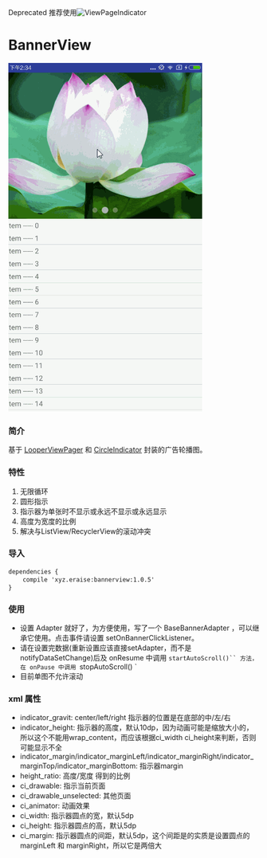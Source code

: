 Deprecated 推荐使用![ViewPageIndicator](https://github.com/LuckyJayce/ViewPagerIndicator)

# BannerView

![Demo](https://github.com/epolar/BannerView/blob/master/screenshot/effect.gif?raw=true)

### 简介
基于 [LooperViewPager](https://github.com/imbryk/LoopingViewPager) 和 [CircleIndicator](https://github.com/ongakuer/CircleIndicator) 封装的广告轮播图。

### 特性
1. 无限循环
2. 圆形指示
3. 指示器为单张时不显示或永远不显示或永远显示
4. 高度为宽度的比例
5. 解决与ListView/RecyclerView的滚动冲突

### 导入
```
dependencies {
    compile 'xyz.eraise:bannerview:1.0.5'
}
```

### 使用
- 设置 Adapter 就好了，为方便使用，写了一个 BaseBannerAdapter ，可以继承它使用。点击事件请设置 setOnBannerClickListener。
- 请在设置完数据(重新设置应该直接setAdapter，而不是notifyDataSetChange)后及 onResume 中调用 `startAutoScroll()`` 方法，在 onPause 中调用 `stopAutoScroll() `
- 目前单图不允许滚动

### xml 属性
- indicator_gravit: center/left/right 指示器的位置是在底部的中/左/右</br>
- indicator_height: 指示器的高度，默认10dp，因为动画可能是缩放大小的，所以这个不能用wrap_content，而应该根据ci_width ci_height来判断，否则可能显示不全
- indicator_margin/indicator_marginLeft/indicator_marginRight/indicator_marginTop/indicator_marginBottom: 指示器margin
- height_ratio: 高度/宽度 得到的比例
- ci_drawable: 指示当前页面
- ci_drawable_unselected: 其他页面
- ci_animator: 动画效果
- ci_width: 指示器圆点的宽，默认5dp
- ci_height: 指示器圆点的高，默认5dp
- ci_margin: 指示器圆点的间距，默认5dp，这个间距是的实质是设置圆点的 marginLeft 和 marginRight，所以它是两倍大
